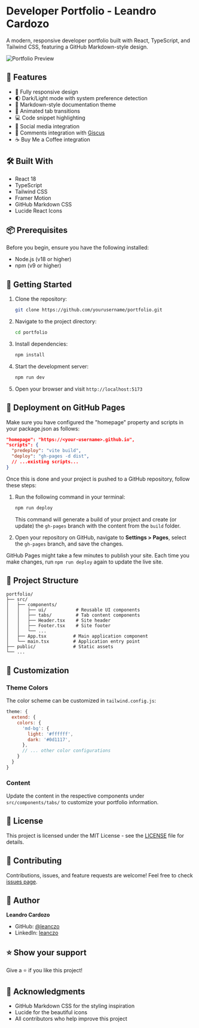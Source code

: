 # Developer Portfolio - Leandro Cardozo

A modern, responsive developer portfolio built with React, TypeScript, and Tailwind CSS, featuring a GitHub Markdown-style design.

![Portfolio Preview](https://images.pexels.com/photos/546819/pexels-photo-546819.jpeg?auto=compress&cs=tinysrgb&w=1260&h=750&dpr=1)

## 🚀 Features

- 📱 Fully responsive design
- 🌓 Dark/Light mode with system preference detection
- 📑 Markdown-style documentation theme
- 🎯 Animated tab transitions
- 💻 Code snippet highlighting
- 🔗 Social media integration
- 💬 Comments integration with [Giscus](https://giscus.app/)
- ☕ Buy Me a Coffee integration

## 🛠️ Built With

- React 18
- TypeScript
- Tailwind CSS
- Framer Motion
- GitHub Markdown CSS
- Lucide React Icons

## 📦 Prerequisites

Before you begin, ensure you have the following installed:
- Node.js (v18 or higher)
- npm (v9 or higher)

## 🚀 Getting Started

1. Clone the repository:
   ```bash
   git clone https://github.com/yourusername/portfolio.git
   ```

2. Navigate to the project directory:
   ```bash
   cd portfolio
   ```

3. Install dependencies:
   ```bash
   npm install
   ```

4. Start the development server:
   ```bash
   npm run dev
   ```

5. Open your browser and visit `http://localhost:5173`

## 🚀 Deployment on GitHub Pages

Make sure you have configured the "homepage" property and scripts in your package.json as follows:

```json
"homepage": "https://<your-username>.github.io",
"scripts": {
  "predeploy": "vite build",
  "deploy": "gh-pages -d dist",
  // ...existing scripts...
}
```

Once this is done and your project is pushed to a GitHub repository, follow these steps:

1. Run the following command in your terminal:
   ```bash
   npm run deploy
   ```
   This command will generate a build of your project and create (or update) the `gh-pages` branch with the content from the `build` folder.

2. Open your repository on GitHub, navigate to **Settings > Pages**, select the `gh-pages` branch, and save the changes.

GitHub Pages might take a few minutes to publish your site. Each time you make changes, run `npm run deploy` again to update the live site.

## 📂 Project Structure

```
portfolio/
├── src/
│   ├── components/
│   │   ├── ui/           # Reusable UI components
│   │   ├── tabs/         # Tab content components
│   │   ├── Header.tsx    # Site header
│   │   ├── Footer.tsx    # Site footer
│   │   └── ...
│   ├── App.tsx          # Main application component
│   └── main.tsx         # Application entry point
├── public/              # Static assets
└── ...
```

## 🎨 Customization

### Theme Colors
The color scheme can be customized in `tailwind.config.js`:

```js
theme: {
  extend: {
    colors: {
      'md-bg': {
        light: '#ffffff',
        dark: '#0d1117',
      },
      // ... other color configurations
    }
  }
}
```

### Content
Update the content in the respective components under `src/components/tabs/` to customize your portfolio information.

## 📄 License

This project is licensed under the MIT License - see the [LICENSE](LICENSE) file for details.

## 🤝 Contributing

Contributions, issues, and feature requests are welcome! Feel free to check [issues page](https://github.com/yourusername/portfolio/issues).

## 👤 Author

**Leandro Cardozo**
- GitHub: [@leanczo](https://github.com/leanczo)
- LinkedIn: [leanczo](https://linkedin.com/in/leanczo/)

## ⭐ Show your support

Give a ⭐️ if you like this project!

## 📝 Acknowledgments

- GitHub Markdown CSS for the styling inspiration
- Lucide for the beautiful icons
- All contributors who help improve this project